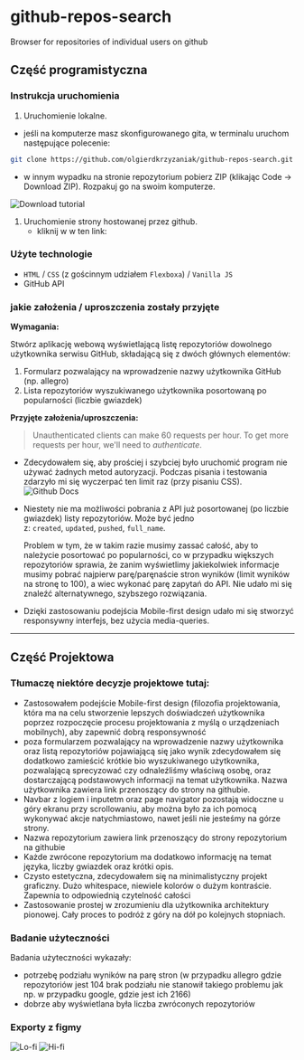 # github-repos-search
Browser for repositories of individual users on github

## Część programistyczna

### Instrukcja uruchomienia

1. Uruchomienie lokalne.
- jeśli na komputerze masz skonfigurowanego gita, w terminalu uruchom następujące polecenie:

```bash
git clone https://github.com/olgierdkrzyzaniak/github-repos-search.git
```

- w innym wypadku na stronie repozytorium pobierz ZIP (klikając Code → Download ZIP). Rozpakuj go na swoim komputerze.

![Download tutorial](https://user-images.githubusercontent.com/63750397/148561789-137d6b43-1479-4cff-9b21-738aa0d070e4.png)

1. Uruchomienie strony hostowanej przez github.
    - kliknij w w ten link:

### Użyte technologie

- `HTML` / `CSS` (z gościnnym udziałem `Flexboxa`) / `Vanilla JS`
- GitHub API

### jakie założenia / uproszczenia zostały przyjęte

**Wymagania:**

Stwórz aplikację webową wyświetlającą listę repozytoriów dowolnego użytkownika serwisu GitHub, składającą się z dwóch głównych elementów:

1. Formularz pozwalający na wprowadzenie nazwy użytkownika GitHub (np. allegro)
2. Lista repozytoriów wyszukiwanego użytkownika posortowaną po popularności (liczbie gwiazdek)

**Przyjęte założenia/uproszczenia:**

> Unauthenticated clients can make 60 requests per hour. To get more requests per hour, we'll need to *authenticate*.
> 
- Zdecydowałem się, aby prościej i szybciej było uruchomić program nie używać żadnych metod autoryzacji. Podczas pisania i testowania zdarzyło mi się wyczerpać ten limit raz (przy pisaniu CSS).
![Github Docs](https://user-images.githubusercontent.com/63750397/148561704-6fd67ae8-cab7-4f57-8f4f-24271aa48436.png)

- Niestety nie ma możliwości pobrania z API już posortowanej (po liczbie gwiazdek) listy repozytoriów. Może być jedno z: `created`, `updated`, `pushed`, `full_name`.
    
    Problem w tym, że w takim razie musimy zassać całość, aby to należycie posortować po popularności, co w przypadku większych repozytoriów sprawia, że zanim wyświetlimy jakiekolwiek informacje musimy pobrać najpierw parę/paręnaście stron wyników (limit wyników na stronę to 100), a wiec wykonać parę zapytań do API. Nie udało mi się znaleźć alternatywnego, szybszego rozwiązania.
    
- Dzięki zastosowaniu podejścia Mobile-first design udało mi się stworzyć responsywny interfejs, bez użycia media-queries.

---

## Część Projektowa

### Tłumaczę niektóre decyzje projektowe tutaj:

- Zastosowałem podejście Mobile-first design (filozofia projektowania, która ma na celu stworzenie lepszych doświadczeń użytkownika poprzez rozpoczęcie procesu projektowania z myślą o urządzeniach mobilnych), aby zapewnić dobrą responsywność
- poza formularzem pozwalający na wprowadzenie nazwy użytkownika oraz listą repozytoriów pojawiającą się jako wynik zdecydowałem się dodatkowo zamieścić krótkie bio wyszukiwanego użytkownika, pozwalającą sprecyzować czy odnaleźliśmy właściwą osobę, oraz dostarczającą podstawowych informacji na temat użytkownika. Nazwa użytkownika zawiera link przenoszący do strony na githubie.
- Navbar z logiem i inputetm oraz page navigator pozostają widoczne u góry ekranu przy scrollowaniu, aby można było za ich pomocą wykonywać akcje natychmiastowo, nawet jeśli nie jesteśmy na górze strony.
- Nazwa repozytorium zawiera link przenoszący do strony repozytorium na githubie
- Każde zwrócone repozytorium ma dodatkowo informację na temat języka, liczby gwiazdek oraz krótki opis.
- Czysto estetyczna, zdecydowałem się na minimalistyczny projekt graficzny. Dużo whitespace, niewiele kolorów o dużym kontraście. Zapewnia to odpowiednią czytelność całości
- Zastosowanie prostej w zrozumieniu dla użytkownika architektury pionowej. Cały proces to podróż z góry na dół po kolejnych stopniach.

### Badanie użyteczności

Badania użyteczności wykazały:

- potrzebę podziału wyników na parę stron (w przypadku allegro gdzie repozytoriów jest 104 brak podziału nie stanowił takiego problemu jak np. w przypadku google, gdzie jest ich 2166)
- dobrze aby wyświetlana była liczba zwróconych repozytoriów

### Exporty z figmy

![Lo-fi](https://user-images.githubusercontent.com/63750397/148561354-fee4be00-1647-4ec4-8bb6-196d8715f155.png)
![Hi-fi](https://user-images.githubusercontent.com/63750397/148561357-cc924265-7929-4c6d-91f8-6300d6932f95.png)

